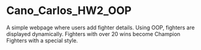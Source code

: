 # Cano_Carlos_HW2_OOP
A simple webpage where users add fighter details. Using OOP, fighters are displayed dynamically. Fighters with over 20 wins become Champion Fighters with a special style.
